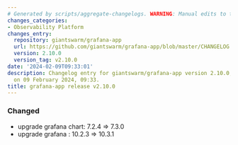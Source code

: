 ```yaml
---
# Generated by scripts/aggregate-changelogs. WARNING: Manual edits to this files will be overwritten.
changes_categories:
- Observability Platform
changes_entry:
  repository: giantswarm/grafana-app
  url: https://github.com/giantswarm/grafana-app/blob/master/CHANGELOG.md#2100---2024-02-09
  version: 2.10.0
  version_tag: v2.10.0
date: '2024-02-09T09:33:01'
description: Changelog entry for giantswarm/grafana-app version 2.10.0, published
  on 09 February 2024, 09:33.
title: grafana-app release v2.10.0
---
```


### Changed
- upgrade grafana chart: 7.2.4 => 7.3.0
- upgrade grafana : 10.2.3 => 10.3.1
